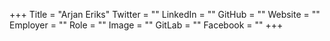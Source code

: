+++
Title = "Arjan Eriks"
Twitter = ""
LinkedIn = ""
GitHub = ""
Website = ""
Employer = ""
Role = ""
Image = ""
GitLab = ""
Facebook = ""
+++

